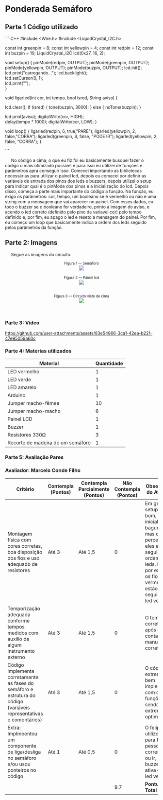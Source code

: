 # Ponderada Semáforo

## Parte 1 Código utilizado

´´´ C++
#include <Wire.h>
#include <LiquidCrystal_I2C.h>

const int greenpin = 8;
const int yellowpin = 4;
const int redpin = 12;
const int buzpin = 10;
LiquidCrystal_I2C lcd(0x27, 16, 2); 

void setup() {
  pinMode(redpin, OUTPUT);
  pinMode(greenpin, OUTPUT);
  pinMode(yellowpin, OUTPUT);
  pinMode(buzpin, OUTPUT);
  lcd.init();    
  lcd.print("carregando...");
  lcd.backlight();    
  lcd.setCursor(0, 1);     
  lcd.print("");     
}

void ligarled(int cor, int tempo, bool isred, String aviso) {

  lcd.clear();
    if (isred) {
    tone(buzpin, 3000);
  } else {
    noTone(buzpin); 
  }


  lcd.print(aviso);
  digitalWrite(cor, HIGH);  
  delay(tempo * 1000); 
  digitalWrite(cor, LOW); 
}

void loop() {
  ligarled(redpin, 6, true,"PARE");
  ligarled(yellowpin, 2, false,"CORRA");
  ligarled(greenpin, 4, false, "PODE IR");
  ligarled(yellowpin, 2, false, "CORRA");
}

´´´

&nbsp;&nbsp;&nbsp;&nbsp; No código a cima, o que eu fiz foi eu basicamente busquei fazer o código o mais otimizado possível e para isso eu utilizei de funções e parâmetros apra conseguir isso. Comecei importando as bibliotecas necessárias para utilizar o painel lcd, depois eu comecei por definir as variáveis de entrada dos pinos dos leds e buzzers, depois utilizei o setup para indicar qual é o pinMode dos pinos e a inicialização do lcd. Depois disso, começa a parte mais importante do código a função. Na função, eu exigo os parâmetros: cor, tempo, um booleano se é vermelho ou não e uma string com a mensagem que vai aparecer no painel. Com esses dados, eu toco o buzzer se o booleano for verdadeiro, printo a imagem do aviso, e acendo o led correto (definido pelo pino da variavel cor) pelo tempo definido e, por fim, eu apago o led e reseto a mensagem do painel. Por fim, eu começo um loop que basicamente indica a ordem dos leds seguido pelos parâmetros da função. 

## Parte 2: Imagens
&nbsp;&nbsp;&nbsp;&nbsp; Segue as imagens do circuito.
<div align="center">
<sub>Figura 1 — Semaforo <a href="#c6"></a></sub> </br>
<img src="assets\semaforo.jpg"><br>
</div><br>

<div align="center">
<sub>Figura 2 — Painel lcd <a href="#c6"></a></sub> </br>
<img src="assets\painellcd.jpg"><br>
</div><br><div align="center">

<sub>Figura 3 — Circuito visto de cima <a href="#c6"></a></sub> </br>
<img src="assets\circuitocima.jpg"><br>
</div><br>

### Parte 3: Vídeo

https://github.com/user-attachments/assets/83e54866-3ca1-42ea-b221-47e95059a60c


### Parte 4: Materias utilizados

| Material                       | Quantidade |
|--------------------------------|------------|
| LED vermelho                   | 1          |
| LED verde                      | 1          |
| LED amarelo                    | 1          |
| Arduino                        | 1          |
| Jumper macho-fêmea             | 10         |
| Jumper macho-macho             | 6          |
| Painel LCD                     | 1          |
| Buzzer                         | 1          |
| Resistores 330Ω                | 3          |
| Recorte de madeira de um semáforo | 1      |



### Parte 5: Avaliação Pares

### Avaliador: Marcelo Conde Filho

| Critério                                                                                                 | Contempla (Pontos) | Contempla Parcialmente (Pontos) | Não Contempla (Pontos) | Observações do Avaliador |
|---------------------------------------------------------------------------------------------------------|--------------------|----------------------------------|--------------------------|---------------------------|
| Montagem física com cores corretas, boa disposição dos fios e uso adequado de resistores                | Até 3              | Até 1,5                            | 0                        |  Em geral o setup esta bom, porém inicialmente bagunçado, mas da pra perceber que eles estao seguindo a ordem das leds. Então, por exemplo os fios vermelhos estão seguindo a led vermelha.                         |
| Temporização adequada conforme tempos medidos com auxílio de algum instrumento externo                  | Até 3              | Até 1,5                          | 0                        |   O tempo está correto e após a contação manual está correto.                        |
| Código implementa corretamente as fases do semáforo e estrutura do código (variáveis representativas e comentários) | Até 3              | Até 1,5                          | 0                        |   O código foi extremamente bem implementado com o uso de funções sendo extremamente optimizado                        |
| Extra: Implmeentou um componente de liga/desliga no semáforo e/ou usou ponteiros no código | Até 1              |  Até 0,5                         | 0                        |  O felipe utilizou o lcd para falar se a pessoa deve correr, parar, ou ir, e um buzzer que ativa com a led vermelha.                          |
|  |                                                             |  |9.7 |**Pontuação Total**|